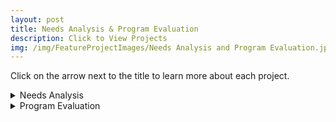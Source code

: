 ```yaml
---
layout: post
title: Needs Analysis & Program Evaluation
description: Click to View Projects
img: /img/FeatureProjectImages/Needs Analysis and Program Evaluation.jpg
---
```


Click on the arrow next to the title to learn more about each project. 

<details>
  <summary>Needs Analysis</summary>
  <u>Student Skills Needs Analysis</u>
  <ul style ="list-style'type:disc">
    <li>Each year that I taught one of the first things I did upon meeting my students was to conduct a needs analysis to guide the decisions that would be made through the year. Here is an example from my first year of teaching.</li>
    <li><a href="/docs/NeedsAnalysisProgramEvaluation/Seminole HS Environmental Science Student Needs Assessment.docx" download> Seminole HS Environmental Science Student Needs Assessment
    </a></li>
  </ul>
  
  <u>Teacher Technology Needs Analysis</u>
  <ul style ="list-style'type:disc">
    <li>Needs analysis that I conducted when I started working with my fellow teachers to help fill their technology gaps.</li>
    <li><a href="/docs/NeedsAnalysisProgramEvaluation/Timber Springs MS Science Teachers Technology Needs Assessment.docx" download> Timber Springs MS Science Teachers Technology Needs Assessment
    </a></li>
  </ul>
  
</details>

<details>
  <summary>Program Evaluation</summary>
  <u>Environmental Science Course Evaluation</u>
  <ul style ="list-style'type:disc">
    <li>A program evaluation that I wrote as part of my Master’s Degree. It is based on my first teaching experience and the program that I was teaching.</li>
    <li><a href="/docs/NeedsAnalysisProgramEvaluation/Program Evaluation Environmental Science" download> Program Evaluation Environmental Science
    </a></li>
  </ul>
    
</details>